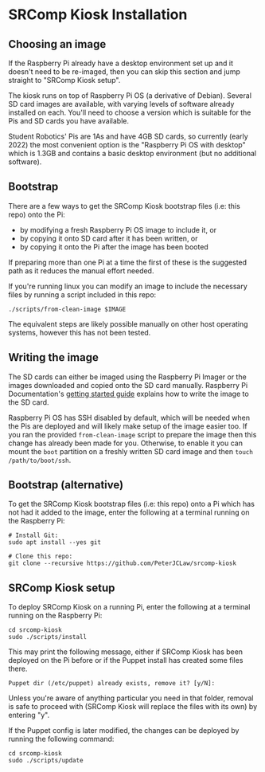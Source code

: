# SRComp Kiosk Installation

## Choosing an image

If the Raspberry Pi already have a desktop environment set up and it doesn't
need to be re-imaged, then you can skip this section and jump straight to
"SRComp Kiosk setup".

The kiosk runs on top of Raspberry Pi OS (a derivative of Debian). Several SD
card images are available, with varying levels of software already installed on
each. You'll need to choose a version which is suitable for the Pis and SD cards
you have available.

Student Robotics' Pis are 1As and have 4GB SD cards, so currently (early 2022)
the most convenient option is the "Raspberry Pi OS with desktop" which is 1.3GB
and contains a basic desktop environment (but no additional software).

## Bootstrap

There are a few ways to get the SRComp Kiosk bootstrap files (i.e: this repo)
onto the Pi:

* by modifying a fresh Raspberry Pi OS image to include it, or
* by copying it onto SD card after it has been written, or
* by copying it onto the Pi after the image has been booted

If preparing more than one Pi at a time the first of these is the suggested path
as it reduces the manual effort needed.

If you're running linux you can modify an image to include the necessary files
by running a script included in this repo:

``` shell
./scripts/from-clean-image $IMAGE
```

The equivalent steps are likely possible manually on other host operating
systems, however this has not been tested.

## Writing the image

The SD cards can either be imaged using the Raspberry Pi Imager or the images
downloaded and copied onto the SD card manually. Raspberry Pi Documentation's
[getting started guide][getting-started-guide] explains how to write the image
to the SD card.

Raspberry Pi OS has SSH disabled by default, which will be needed when the Pis
are deployed and will likely make setup of the image easier too. If you ran the
provided `from-clean-image` script to prepare the image then this change has
already been made for you. Otherwise, to enable it you can mount the `boot`
partition on a freshly written SD card image and then `touch /path/to/boot/ssh`.

[getting-started-guide]: https://www.raspberrypi.com/documentation/computers/getting-started.html

## Bootstrap (alternative)

To get the SRComp Kiosk bootstrap files (i.e: this repo) onto a Pi which has not
had it added to the image, enter the following at a terminal running on the
Raspberry Pi:

``` shell
# Install Git:
sudo apt install --yes git

# Clone this repo:
git clone --recursive https://github.com/PeterJCLaw/srcomp-kiosk
```

## SRComp Kiosk setup

To deploy SRComp Kiosk on a running Pi, enter the following at a terminal
running on the Raspberry Pi:

``` shell
cd srcomp-kiosk
sudo ./scripts/install
```

This may print the following message, either if SRComp Kiosk has been deployed
on the Pi before or if the Puppet install has created some files there.

``` text
Puppet dir (/etc/puppet) already exists, remove it? [y/N]:
```

Unless you're aware of anything particular you need in that folder, removal is
safe to proceed with (SRComp Kiosk will replace the files with its own) by
entering "y".

If the Puppet config is later modified, the changes can be deployed by running
the following command:

``` shell
cd srcomp-kiosk
sudo ./scripts/update
```
